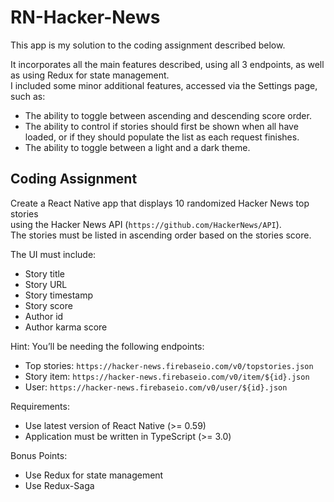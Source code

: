 # RN-Hacker-News

This app is my solution to the coding assignment described below.

It incorporates all the main features described, using all 3 endpoints, as well as using Redux for state management.  
I included some minor additional features, accessed via the Settings page, such as:

* The ability to toggle between ascending and descending score order.
* The ability to control if stories should first be shown when all have loaded, or if they should populate the list as each request finishes.
* The ability to toggle between a light and a dark theme.

## __Coding Assignment__

Create a React Native app that displays 10 randomized Hacker News top stories  
using the Hacker News API (```https://github.com/HackerNews/API```).  
The stories must be listed in ascending order based on the stories score.  

The UI must include:

* Story title
* Story URL
* Story timestamp
* Story score
* Author id
* Author karma score

Hint: You’ll be needing the following endpoints:

* Top stories: ```https://hacker-news.firebaseio.com/v0/topstories.json```
* Story item: ```https://hacker-news.firebaseio.com/v0/item/${id}.json```
* User: ```https://hacker-news.firebaseio.com/v0/user/${id}.json```  

Requirements:

* Use latest version of React Native (>= 0.59)
* Application must be written in TypeScript (>= 3.0)

Bonus Points:

* Use Redux for state management
* Use Redux-Saga
